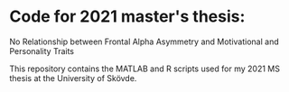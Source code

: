 # Code for 2021 master's thesis:
No Relationship between Frontal Alpha Asymmetry and Motivational and Personality Traits


This repository contains the MATLAB and R scripts used for my 2021 MS thesis at the University of Skövde.
